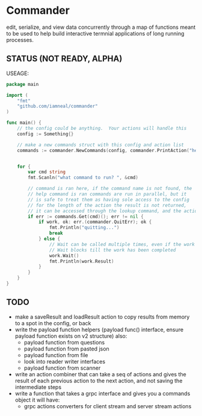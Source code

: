 # Commander

edit, serialize, and view data concurrently through a map of functions meant to be used 
to help build interactive termnial applications of long running processes.

## STATUS (NOT READY, ALPHA)


USEAGE:


```go
package main

import (
    "fmt"
	"github.com/iamneal/commander"
)

func main() {
    // the config could be anything.  Your actions will handle this 
    config := Something{}

    // make a new commands struct with this config and action list
    commands := commander.NewCommands(config, commander.PrintAction("hello", "HELLO WORLD"))


    for {
        var cmd string
        fmt.Scanln("what command to run? ", &cmd)

        // command is ran here, if the command name is not found, the 
        // help command is ran commands are run in parallel, but it 
        // is safe to treat them as having sole access to the config
        // for the length of the action the result is not returned, 
        // it can be accessed through the lookup command, and the action name
        if err := commands.Get(cmd)(); err != nil {
            if work, ok: err.(commander.QuitErr); ok {
                fmt.Println("quitting...")
                break
            } else {
                // Wait can be called multiple times, even if the work has been done
                // Wait blocks till the work has been completed
                work.Wait()
                fmt.Println(work.Result)
            }
        }
    }
}
```

## TODO
- make a saveResult and loadResult action to copy results from memory to a spot in the config, or back
- write the payload function helpers (payload func() interface, ensure payload function exists on v2 structure)
    also:
    - payload function from questions
    - payload function from pasted json
    - payload function from file
    - look into reader writer interfaces
    - payload function from scanner
- write an action combiner that can take a seq of actions and gives the result of each previous action
    to the next action, and not saving the intermediate steps
- write a function that takes a grpc interface and gives you a commands object
    it will have:
    - grpc actions converters for client stream and server stream actions
